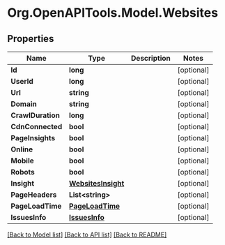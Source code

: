 
# Org.OpenAPITools.Model.Websites

## Properties

Name | Type | Description | Notes
------------ | ------------- | ------------- | -------------
**Id** | **long** |  | [optional] 
**UserId** | **long** |  | [optional] 
**Url** | **string** |  | [optional] 
**Domain** | **string** |  | [optional] 
**CrawlDuration** | **long** |  | [optional] 
**CdnConnected** | **bool** |  | [optional] 
**PageInsights** | **bool** |  | [optional] 
**Online** | **bool** |  | [optional] 
**Mobile** | **bool** |  | [optional] 
**Robots** | **bool** |  | [optional] 
**Insight** | [**WebsitesInsight**](WebsitesInsight.md) |  | [optional] 
**PageHeaders** | **List&lt;string&gt;** |  | [optional] 
**PageLoadTime** | [**PageLoadTime**](PageLoadTime.md) |  | [optional] 
**IssuesInfo** | [**IssuesInfo**](IssuesInfo.md) |  | [optional] 

[[Back to Model list]](../README.md#documentation-for-models)
[[Back to API list]](../README.md#documentation-for-api-endpoints)
[[Back to README]](../README.md)

